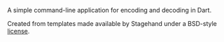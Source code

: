 A simple command-line application for encoding and decoding in Dart.

Created from templates made available by Stagehand under a BSD-style
[license](https://github.com/dart-lang/stagehand/blob/master/LICENSE).
